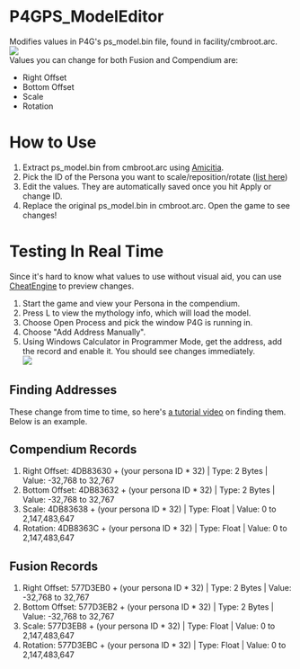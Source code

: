 # P4GPS_ModelEditor
Modifies values in P4G's ps_model.bin file, found in facility/cmbroot.arc.  
![](https://i.imgur.com/MCyiser.png)  
Values you can change for both Fusion and Compendium are:
- Right Offset
- Bottom Offset
- Scale
- Rotation

# How to Use
1. Extract ps_model.bin from cmbroot.arc using [Amicitia](https://github.com/TGEnigma/Amicitia/releases).  
2. Pick the ID of the Persona you want to scale/reposition/rotate ([list here](https://amicitia.miraheze.org/wiki/Persona_4_Golden/Personas))
3. Edit the values. They are automatically saved once you hit Apply or change ID.
4. Replace the original ps_model.bin in cmbroot.arc. Open the game to see changes!

# Testing In Real Time
Since it's hard to know what values to use without visual aid, you can use [CheatEngine](https://www.cheatengine.org/) to preview changes.
1. Start the game and view your Persona in the compendium.
2. Press L to view the mythology info, which will load the model.
3. Choose Open Process and pick the window P4G is running in.
4. Choose "Add Address Manually".
5. Using Windows Calculator in Programmer Mode, get the address, add the record and enable it. You should see changes immediately.  
![](https://i.imgur.com/PvrJQNv.png)  
## Finding Addresses
These change from time to time, so here's [a tutorial video](https://www.youtube.com/watch?v=H_YEB8efylQ) on finding them. Below is an example.
## Compendium Records
1. Right Offset: 4DB83630 + (your persona ID * 32) | Type: 2 Bytes | Value: -32,768 to 32,767
2. Bottom Offset: 4DB83632 + (your persona ID * 32) | Type: 2 Bytes | Value: -32,768 to 32,767
3. Scale: 4DB83638 + (your persona ID * 32) | Type: Float | Value: 0 to 2,147,483,647
4. Rotation: 4DB8363C + (your persona ID * 32) | Type: Float | Value: 0 to 2,147,483,647
## Fusion Records
1. Right Offset: 577D3EB0 + (your persona ID * 32) | Type: 2 Bytes | Value: -32,768 to 32,767
2. Bottom Offset: 577D3EB2 + (your persona ID * 32) | Type: 2 Bytes | Value: -32,768 to 32,767
3. Scale: 577D3EB8 + (your persona ID * 32) | Type: Float | Value: 0 to 2,147,483,647
4. Rotation: 577D3EBC + (your persona ID * 32) | Type: Float | Value: 0 to 2,147,483,647
